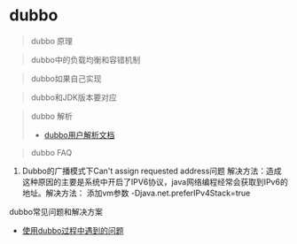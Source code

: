 dubbo
=========

> dubbo 原理


> dubbo中的负载均衡和容错机制


> dubbo如果自己实现


> dubbo和JDK版本要对应

> dubbo 解析
> - [dubbo用户解析文档](https://dubbo.gitbooks.io/dubbo-user-book/preface/background.html)


> dubbo FAQ

1. Dubbo的广播模式下Can't assign requested address问题
   解决方法：造成这种原因的主要是系统中开启了IPV6协议，java网络编程经常会获取到IPv6的地址。解决方法：
        添加vm参数 -Djava.net.preferIPv4Stack=true
        
dubbo常见问题和解决方案

- [使用dubbo过程中遇到的问题](https://blog.csdn.net/u012100371/article/details/78849813)
